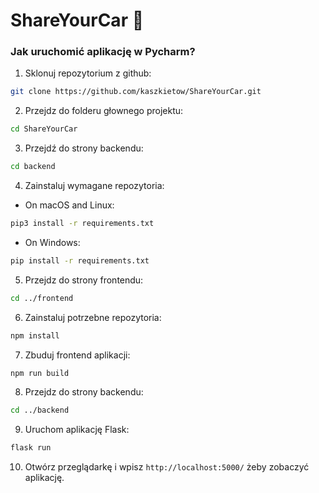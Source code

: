 # ShareYourCar 🚀

### Jak uruchomić aplikację w Pycharm?

1. Sklonuj repozytorium z github:

```bash
git clone https://github.com/kaszkietow/ShareYourCar.git
```

2. Przejdz do folderu głownego projektu:

```bash
cd ShareYourCar
```

3. Przejdź do strony backendu:

```bash
cd backend
```

4. Zainstaluj wymagane repozytoria:

-   On macOS and Linux:

```bash
pip3 install -r requirements.txt
```

-   On Windows:

```bash
pip install -r requirements.txt
```

5. Przejdz do strony frontendu:

```bash
cd ../frontend
```

6. Zainstaluj potrzebne repozytoria:

```bash
npm install
```

7. Zbuduj frontend aplikacji:

```bash
npm run build
```

8. Przejdz do strony backendu:

```bash
cd ../backend
```

9. Uruchom aplikację Flask:

```bash
flask run
```

10. Otwórz przeglądarkę i wpisz `http://localhost:5000/` żeby zobaczyć aplikację.

